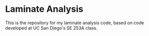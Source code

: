 # Laminate Analysis

This is the repository for my laminate analysis code, based on code developed at UC San Diego's SE 253A class.

